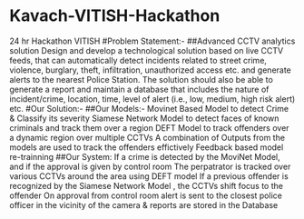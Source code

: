 # Kavach-VITISH-Hackathon
24 hr Hackathon VITISH
#Problem Statement:-
##Advanced CCTV analytics solution
Design and develop a technological solution based on live CCTV feeds, that can automatically detect incidents related to street crime, violence, burglary, theft, infiltration, unauthorized access etc. and generate alerts to the nearest Police Station. The solution should also be able to generate a report and maintain a database that includes the nature of incident/crime, location, time, level of alert (i.e., low, medium, high risk alert) etc.
#Our Solution:-
##Our Models:-
Movinet Based Model to detect Crime & Classify its severity 
Siamese Network Model to detect faces of known criminals and track them over a region
DEFT Model to track offenders over a dynamic region over multiple CCTVs
A combination of Outputs from the models are used to track the offenders effictively
Feedback based model re-trainning
##Our System:
If a crime is detected by the MoviNet Model, and if the approval is given by control room
The perpatrator is tracked over various CCTVs around the area using DEFT model
If a previous offender is recognized by the Siamese Network Model , the CCTVs shift focus to the offender 
On approval from control room alert is sent to the closest police officer in the vicinity of the camera & reports are stored in the Database
